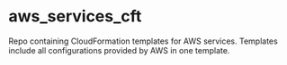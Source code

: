 # aws_services_cft
Repo containing CloudFormation templates for AWS services. Templates include all configurations provided by AWS in one template.

